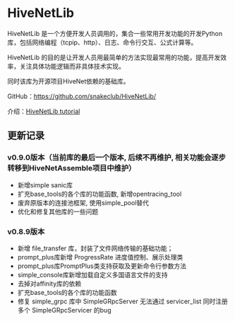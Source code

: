 # HiveNetLib
HiveNetLib 是一个方便开发人员调用的，集合一些常用开发功能的开发Python库，包括网络编程（tcpip、http）、日志、命令行交互、公式计算等。

HiveNetLib 的目的是让开发人员用最简单的方法实现最常用的功能，提高开发效率，关注具体功能逻辑而非具体技术实现。

同时该库为开源项目HiveNet依赖的基础库。



GitHub：https://github.com/snakeclub/HiveNetLib/

介绍：[HiveNetLib tutorial](docs/source/tutorial/catalog.md)



## 更新记录

### v0.9.0版本（当前库的最后一个版本, 后续不再维护, 相关功能会逐步转移到HiveNetAssemble项目中维护）
- 新增simple sanic库
- 扩充base_tools的各个库的功能函数, 新增opentracing_tool
- 废弃原版本的连接池框架, 使用simple_pool替代
- 优化和修复其他库的一些问题

### v0.8.9版本

- 新增 file_transfer 库，封装了文件网络传输的基础功能；
- prompt_plus库新增 ProgressRate 进度值控制、展示处理类
- prompt_plus库PromptPlus类支持获取及更新命令行参数方法
- simple_console库新增加载自定义多国语言文件的支持
- 去掉对affinity库的依赖
- 扩充base_tools的各个库的功能函数
- 修复 simple_grpc 库中 SimpleGRpcServer 无法通过 servicer_list 同时注册多个 SimpleGRpcServicer 的bug

